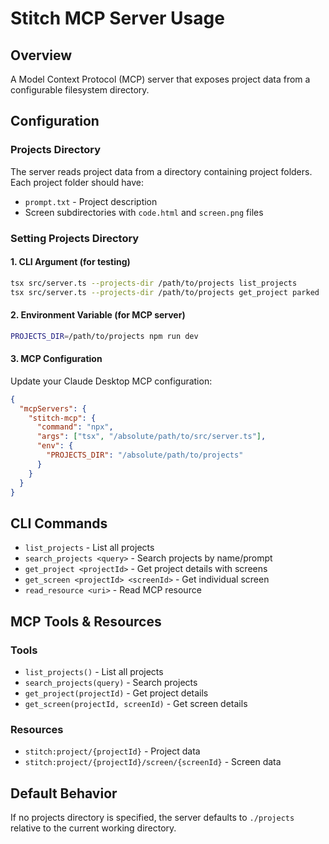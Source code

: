 # Stitch MCP Server Usage

## Overview
A Model Context Protocol (MCP) server that exposes project data from a configurable filesystem directory.

## Configuration

### Projects Directory
The server reads project data from a directory containing project folders. Each project folder should have:
- `prompt.txt` - Project description
- Screen subdirectories with `code.html` and `screen.png` files

### Setting Projects Directory

#### 1. CLI Argument (for testing)
```bash
tsx src/server.ts --projects-dir /path/to/projects list_projects
tsx src/server.ts --projects-dir /path/to/projects get_project parked
```

#### 2. Environment Variable (for MCP server)
```bash
PROJECTS_DIR=/path/to/projects npm run dev
```

#### 3. MCP Configuration
Update your Claude Desktop MCP configuration:
```json
{
  "mcpServers": {
    "stitch-mcp": {
      "command": "npx",
      "args": ["tsx", "/absolute/path/to/src/server.ts"],
      "env": {
        "PROJECTS_DIR": "/absolute/path/to/projects"
      }
    }
  }
}
```

## CLI Commands

- `list_projects` - List all projects
- `search_projects <query>` - Search projects by name/prompt
- `get_project <projectId>` - Get project details with screens
- `get_screen <projectId> <screenId>` - Get individual screen
- `read_resource <uri>` - Read MCP resource

## MCP Tools & Resources

### Tools
- `list_projects()` - List all projects
- `search_projects(query)` - Search projects
- `get_project(projectId)` - Get project details
- `get_screen(projectId, screenId)` - Get screen details

### Resources
- `stitch:project/{projectId}` - Project data
- `stitch:project/{projectId}/screen/{screenId}` - Screen data

## Default Behavior
If no projects directory is specified, the server defaults to `./projects` relative to the current working directory.
